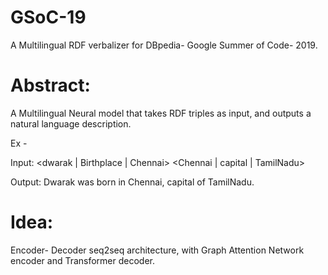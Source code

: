 # GSoC-19
A Multilingual RDF verbalizer for DBpedia- Google Summer of Code- 2019. 

# Abstract: 
A Multilingual Neural model that takes RDF triples as input, 
and outputs a natural language description. 

Ex - 

Input:  <dwarak | Birthplace | Chennai> 
<Chennai | capital | TamilNadu> 

Output:   Dwarak was born in Chennai, capital of TamilNadu. 

# Idea:
Encoder- Decoder seq2seq architecture, with Graph Attention Network 
encoder and Transformer decoder. 
